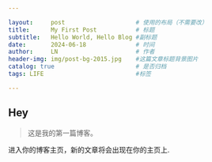 ```yaml
---

layout:     post   				    # 使用的布局（不需要改）
title:      My First Post 			# 标题 
subtitle:   Hello World, Hello Blog #副标题
date:       2024-06-18 				# 时间
author:     LN 						# 作者
header-img: img/post-bg-2015.jpg 	#这篇文章标题背景图片
catalog: true 						# 是否归档
tags: LIFE					        #标签

---
```


## Hey
>这是我的第一篇博客。

进入你的博客主页，新的文章将会出现在你的主页上.
